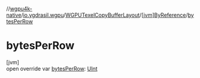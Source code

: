 //[wgpu4k-native](../../../../index.md)/[io.ygdrasil.wgpu](../../index.md)/[WGPUTexelCopyBufferLayout](../index.md)/[[jvm]ByReference](index.md)/[bytesPerRow](bytes-per-row.md)

# bytesPerRow

[jvm]\
open override var [bytesPerRow](bytes-per-row.md): [UInt](https://kotlinlang.org/api/core/kotlin-stdlib/kotlin/-u-int/index.html)